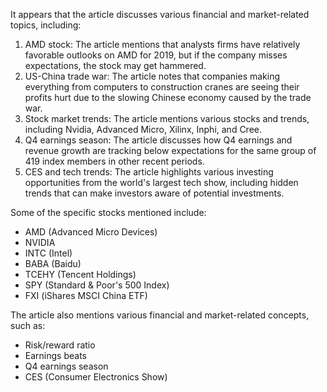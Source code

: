 It appears that the article discusses various financial and market-related topics, including:

1. AMD stock: The article mentions that analysts firms have relatively favorable outlooks on AMD for 2019, but if the company misses expectations, the stock may get hammered.
2. US-China trade war: The article notes that companies making everything from computers to construction cranes are seeing their profits hurt due to the slowing Chinese economy caused by the trade war.
3. Stock market trends: The article mentions various stocks and trends, including Nvidia, Advanced Micro, Xilinx, Inphi, and Cree.
4. Q4 earnings season: The article discusses how Q4 earnings and revenue growth are tracking below expectations for the same group of 419 index members in other recent periods.
5. CES and tech trends: The article highlights various investing opportunities from the world's largest tech show, including hidden trends that can make investors aware of potential investments.

Some of the specific stocks mentioned include:

* AMD (Advanced Micro Devices)
* NVIDIA
* INTC (Intel)
* BABA (Baidu)
* TCEHY (Tencent Holdings)
* SPY (Standard & Poor's 500 Index)
* FXI (iShares MSCI China ETF)

The article also mentions various financial and market-related concepts, such as:

* Risk/reward ratio
* Earnings beats
* Q4 earnings season
* CES (Consumer Electronics Show)